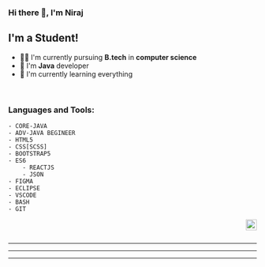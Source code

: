 

### Hi there 👋, I'm Niraj 

## I'm a Student!
- 🧑‍🎓 I'm currently pursuing <strong>B.tech</strong> in <strong>computer science</strong>
- 🏴󠁩󠁤󠁪󠁷󠁿 I'm <strong>Java</strong> developer 
- 🌱 I'm currently learning everything



<br />

### Languages and Tools:


    - CORE-JAVA
    - ADV-JAVA BEGINEER
    - HTML5
    - CSS[SCSS]
    - BOOTSTRAP5
    - ES6
        - REACTJS
        - JSON
    - FIGMA
    - ECLIPSE
    - VSCODE
    - BASH
    - GIT

[<img align="right" alt="linkedin | LinkedIn" width="22px" src="https://cdn.jsdelivr.net/npm/simple-icons@v3/icons/linkedin.svg" />][linkedin]

<br />
<br />

---

---

---





[linkedin]: https://www.linkedin.com/in/niraj-kumar-162838185/


